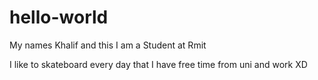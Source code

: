 # hello-world

My names Khalif and this I am a Student at Rmit

I like to skateboard every day that I have free time from uni and work XD 
